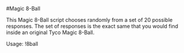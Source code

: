 #Magic 8-Ball

This Magic 8-Ball script chooses randomly from a set of 20 possible responses.
The set of responses is the exact same that you would find inside an original Tyco Magic 8-Ball.

Usage: !8ball <question>